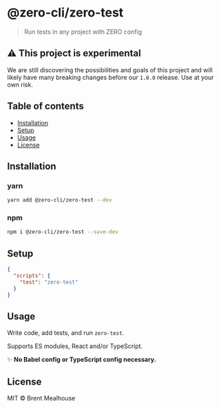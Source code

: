 # @zero-cli/zero-test

> Run tests in any project with ZERO config

## ⚠️ This project is experimental

We are still discovering the possibilities and goals of this project and will likely have many breaking changes before our `1.0.0` release. Use at your own risk.

## Table of contents

- [Installation](#installation)
- [Setup](#setup)
- [Usage](#usage)
- [License](#license)

## Installation

### yarn

```sh
yarn add @zero-cli/zero-test --dev
```

### npm

```sh
npm i @zero-cli/zero-test --save-dev
```

## Setup

```json
{
  "scripts": {
    "test": "zero-test"
  }
}
```

## Usage

Write code, add tests, and run `zero-test`.

Supports ES modules, React and/or TypeScript.

✨ **No Babel config or TypeScript config necessary.**

## License

MIT © Brent Mealhouse
